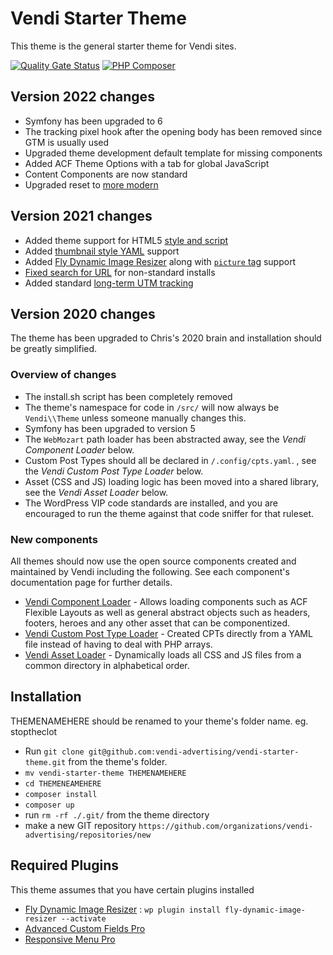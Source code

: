 # Vendi Starter Theme
This theme is the general starter theme for Vendi sites.

[![Quality Gate Status](https://sonarcloud.io/api/project_badges/measure?project=vendi-advertising_vendi-starter-theme&metric=alert_status)](https://sonarcloud.io/summary/new_code?id=vendi-advertising_vendi-starter-theme)
[![PHP Composer](https://github.com/vendi-advertising/vendi-starter-theme/actions/workflows/php.yml/badge.svg)](https://github.com/vendi-advertising/vendi-starter-theme/actions/workflows/php.yml)

## Version 2022 changes
  * Symfony has been upgraded to 6
  * The tracking pixel hook after the opening body has been removed since GTM is usually used
  * Upgraded theme development default template for missing components
  * Added ACF Theme Options with a tab for global JavaScript
  * Content Components are now standard
  * Upgraded reset to [more modern](https://piccalil.li/blog/a-modern-css-reset/)

## Version 2021 changes
  * Added theme support for HTML5 [style and script](https://github.com/vendi-advertising/vendi-starter-theme/commit/12122a0a1b43b997c0c78d85208947129334ade3)
  * Added [thumbnail style YAML](https://github.com/vendi-advertising/vendi-thumbnail-from-yaml) support
  * Added [Fly Dynamic Image Resizer](https://wordpress.org/plugins/fly-dynamic-image-resizer/) along with
    [`picture` tag](https://github.com/vendi-advertising/fly-picture-tag-generator) support
  * [Fixed search for URL](https://github.com/vendi-advertising/vendi-starter-theme/commit/e41f8aa2cb5bdabb3e65047d88055ddd2c2c352c) for non-standard installs
  * Added standard [long-term UTM tracking](https://github.com/vendi-advertising/vendi-starter-theme/commit/c5cdfc7663705db967bdb9ffb297b33536276b72)

## Version 2020 changes
The theme has been upgraded to Chris's 2020 brain and installation should be greatly simplified.

### Overview of changes
  * The install.sh script has been completely removed
  * The theme's namespace for code in `/src/` will now always be `Vendi\\Theme` unless someone manually changes
    this.
  * Symfony has been upgraded to version 5
  * The `WebMozart` path loader has been abstracted away, see the _Vendi Component Loader_ below.
  * Custom Post Types should all be declared in `/.config/cpts.yaml`. , see the _Vendi Custom Post Type Loader_ below.
  * Asset (CSS and JS) loading logic has been moved into a shared library, see the _Vendi Asset Loader_ below.
  * The WordPress VIP code standards are installed, and you are encouraged to run the theme against that code
    sniffer for that ruleset.

### New components
All themes should now use the open source components created and maintained by Vendi including the following. See
each component's documentation page for further details.
  * [Vendi Component Loader](https://github.com/vendi-advertising/vendi-component-loader) - Allows loading
    components such as ACF Flexible Layouts as well as general abstract objects such as headers, footers, heroes
    and any other asset that can be componentized.
  * [Vendi Custom Post Type Loader](https://github.com/vendi-advertising/vendi-cpt-from-yaml) - Created CPTs directly
    from a YAML file instead of having to deal with PHP arrays.
  * [Vendi Asset Loader](https://github.com/vendi-advertising/vendi-asset-loader) - Dynamically loads all CSS and JS
    files from a common directory in alphabetical order.

## Installation
THEMENAMEHERE should be renamed to your theme's folder name. eg. stoptheclot
 * Run `git clone git@github.com:vendi-advertising/vendi-starter-theme.git` from the theme's folder.
 * `mv vendi-starter-theme THEMENAMEHERE`
 * `cd THEMENEAMEHERE`
 * `composer install`
 * `composer up`
 * run `rm -rf ./.git/` from the theme directory
 * make a new GIT repository `https://github.com/organizations/vendi-advertising/repositories/new`


## Required Plugins
This theme assumes that you have certain plugins installed
 * [Fly Dynamic Image Resizer](https://wordpress.org/plugins/fly-dynamic-image-resizer/) : `wp plugin install fly-dynamic-image-resizer --activate`
 * [Advanced Custom Fields Pro](https://www.advancedcustomfields.com/)
 * [Responsive Menu Pro](https://responsive.menu/)
